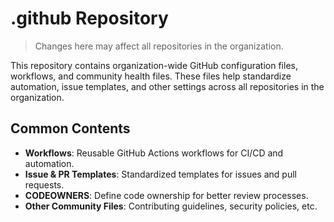 # .github Repository

> Changes here may affect all repositories in the organization.

This repository contains organization-wide GitHub configuration files, workflows, and community health files. These files help standardize automation, issue templates, and other settings across all repositories in the organization.

## Common Contents

- **Workflows**: Reusable GitHub Actions workflows for CI/CD and automation.
- **Issue & PR Templates**: Standardized templates for issues and pull requests.
- **CODEOWNERS**: Define code ownership for better review processes.
- **Other Community Files**: Contributing guidelines, security policies, etc.